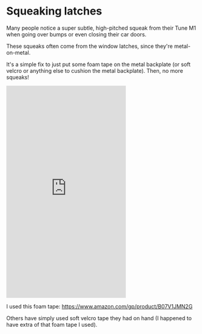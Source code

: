 # Squeaking latches

Many people notice a super subtle, high-pitched squeak from their Tune M1 when going over bumps or even closing their car doors.

These squeaks often come from the window latches, since they're metal-on-metal.

It's a simple fix to just put some foam tape on the metal backplate (or soft velcro or anything else to cushion the metal backplate). Then, no more squeaks!

<iframe width="315" height="560"
src="https://www.youtube.com/embed/950MOiG1VVo"
title="YouTube video player"
frameborder="0"
allow="accelerometer; autoplay; clipboard-write; encrypted-media; gyroscope; picture-in-picture; web-share"
allowfullscreen></iframe>

I used this foam tape: https://www.amazon.com/gp/product/B07V1JMN2G

Others have simply used soft velcro tape they had on hand (I happened to have extra of that foam tape I used).